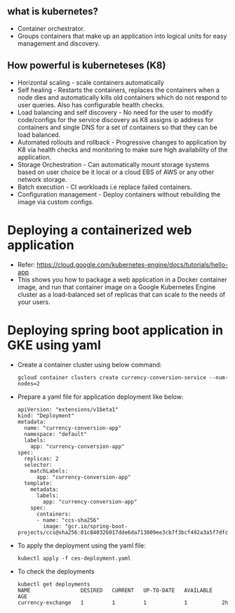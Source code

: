 ## what is kubernetes? 
* Container orchestrator.
* Groups containers that make up an application into logical units for easy management and discovery.
## How powerful is kuberneteses (K8)
* Horizontal scaling - scale containers automatically
* Self healing - Restarts the containers, replaces the containers when a node dies and automatically kills old containers which do not respond to user queries. Also has configurable health checks.
* Load balancing and self discovery - No need for the user to modify code/configs for the service discovery as K8 assigns ip address for containers and single DNS for a set of containers so that they can be load balanced.
* Automated rollouts and rollback - Progressive changes to application by K8 via health checks and monitoring to make sure high availability of the application.
* Storage Orchestration - Can automatically mount storage systems based on user choice be it local or a cloud EBS of AWS or any other network storage.
* Batch execution - CI workloads i.e replace failed containers.
* Configuration management - Deploy containers without rebuilding the image via custom configs.
# Deploying a containerized web application
* Refer: https://cloud.google.com/kubernetes-engine/docs/tutorials/hello-app
* This shows you how to package a web application in a Docker container image, and run that container image on a Google Kubernetes Engine cluster as a load-balanced set of replicas that can scale to the needs of your users.
# Deploying spring boot application in GKE using yaml
* Create a container cluster using below command:
    ```
    gcloud container clusters create currency-conversion-service --num-nodes=2
    ```
* Prepare a yaml file for application deployment like below:
    ```
    apiVersion: "extensions/v1beta1"
    kind: "Deployment"
    metadata:
      name: "currency-conversion-app"
      namespace: "default"
      labels:
        app: "currency-conversion-app"
    spec:
      replicas: 2
      selector:
        matchLabels:
          app: "currency-conversion-app"
      template:
        metadata:
          labels:
            app: "currency-conversion-app"
        spec:
          containers:
          - name: "ccs-sha256"
            image: "gcr.io/spring-boot-projects/ccs@sha256:01c840326017dde6da713009ee3cb7f3bcf492a3a5f7dfcdd3b9f2599578b808"
    ```
* To apply the deployment using the yaml file:
    ```
    kubectl apply -f ces-deployment.yaml
    ```
* To check the deployments
    ```
    kubectl get deployments
    NAME                DESIRED   CURRENT   UP-TO-DATE   AVAILABLE   AGE
    currency-exchange   1         1         1            1           2h
    ```
